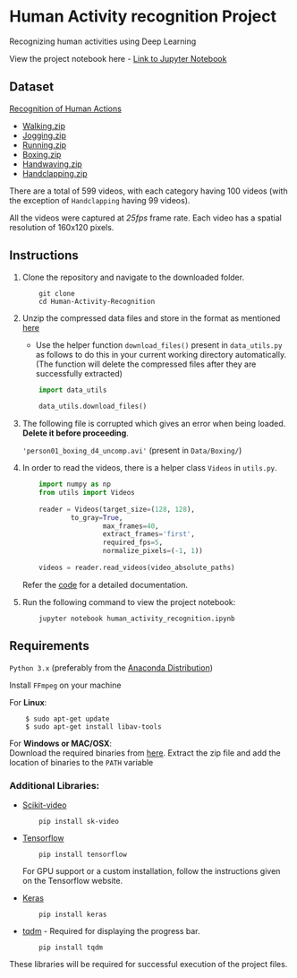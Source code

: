 # Human Activity recognition Project

Recognizing human activities using Deep Learning

View the project notebook here - [Link to Jupyter Notebook](http://nbviewer.jupyter.org/github/MrinalJain17/Human-Activity-Recognition/blob/master/human_activity_recognition.ipynb)

## Dataset
[Recognition of Human Actions](http://www.nada.kth.se/cvap/actions/)

- [Walking.zip](http://www.nada.kth.se/cvap/actions/walking.zip)
- [Jogging.zip](http://www.nada.kth.se/cvap/actions/jogging.zip)
- [Running.zip](http://www.nada.kth.se/cvap/actions/running.zip)
- [Boxing.zip](http://www.nada.kth.se/cvap/actions/boxing.zip)
- [Handwaving.zip](http://www.nada.kth.se/cvap/actions/handwaving.zip)
- [Handclapping.zip](http://www.nada.kth.se/cvap/actions/handclapping.zip)

There are a total of 599 videos, with each category having 100 videos (with the exception of `Handclapping` having 99 videos).

All the videos were captured at *25fps* frame rate. Each video has a spatial resolution of 160x120 pixels.

## Instructions
1. Clone the repository and navigate to the downloaded folder.

	```
		git clone 
		cd Human-Activity-Recognition
	```
2. Unzip the compressed data files and store in the format as mentioned [here](https://github.com/MrinalJain17/Machine-Learning-Nanodegree/blob/master/capstone_proposal/Directory%20Structure%20for%20Data.txt)
	- Use the helper function `download_files()` present in `data_utils.py` as follows to do this in your current working directory automatically. (The function will delete the compressed files after they are successfully extracted)

	```python
		import data_utils
		
		data_utils.download_files()
	```
3. The following file is corrupted which gives an error when being loaded. **Delete it before proceeding**.

	`'person01_boxing_d4_uncomp.avi'` (present in `Data/Boxing/`)
	
4. In order to read the videos, there is a helper class `Videos` in `utils.py`.

	```python
		import numpy as np
		from utils import Videos
		
		reader = Videos(target_size=(128, 128), 
				to_gray=True, 
                		max_frames=40, 
                		extract_frames='first', 
                		required_fps=5, 
                		normalize_pixels=(-1, 1))
		
		videos = reader.read_videos(video_absolute_paths)
	```
	Refer the [code](https://github.com/MrinalJain17/Human-Activity-Recognition/blob/master/utils.py#L17) for a detailed documentation.  
	

5. Run the following command to view the project notebook:
	
	```
		jupyter notebook human_activity_recognition.ipynb
	```

## Requirements
`Python 3.x` (preferably from the [Anaconda Distribution](https://www.anaconda.com/download/))

Install `FFmpeg` on your machine

For **Linux**:

		$ sudo apt-get update
		$ sudo apt-get install libav-tools

For **Windows or MAC/OSX**:  
Download the required binaries from [here](https://www.ffmpeg.org/download.html). Extract the zip file and add the location of binaries to the `PATH` variable

### Additional Libraries:

- [Scikit-video](http://www.scikit-video.org/stable/)

	```
		pip install sk-video
	```

- [Tensorflow](https://www.tensorflow.org/install/)

	```
		pip install tensorflow
	```
	For GPU support or a custom installation, follow the instructions given on the Tensorflow website.

- [Keras](https://keras.io/#installation)

	```
		pip install keras
	```
- [tqdm](https://pypi.python.org/pypi/tqdm#installation) - Required for displaying the progress bar.

	```
		pip install tqdm
	```

These libraries will be required for successful execution of the project files.
